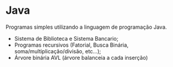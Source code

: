# Java
Programas simples utilizando a linguagem de programação Java.
- Sistema de Biblioteca e Sistema Bancario;
- Programas recursivos (Fatorial, Busca Binária, soma/multiplicação/divisão, etc...);
- Árvore binária AVL (árvore balanceia a cada inserção)
